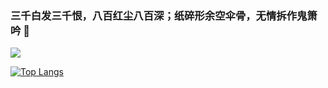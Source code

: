 ### 三千白发三千恨，八百红尘八百深；纸碎形余空伞骨，无情拆作鬼箫吟 👋

<!--
**Jin-Yx/Jin-Yx** is a ✨ _special_ ✨ repository because its `README.md` (this file) appears on your GitHub profile.

Here are some ideas to get you started:

- 🔭 I’m currently working on ...
- 🌱 I’m currently learning ...
- 👯 I’m looking to collaborate on ...
- 🤔 I’m looking for help with ...
- 💬 Ask me about ...
- 📫 How to reach me: ...
- 😄 Pronouns: ...
- ⚡ Fun fact: ...
-->

<p align="start">
  <a href="https://github.com/Jin-Yx">
    <img src="https://github-readme-stats.vercel.app/api?username=Jin-Yx&count_private=true&show_icons=true&hide=contribs&include_all_commits=true&theme=vue" />
  </a>
</p>

[![Top Langs](https://github-readme-stats.vercel.app/api/top-langs/?username=Jin-Yx&theme=vue&layout=compact)](https://github.com/Jin-Yx)
